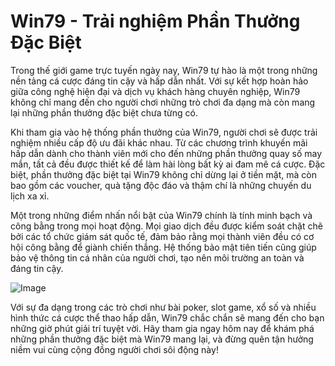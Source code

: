 # Win79 - Trải nghiệm Phần Thưởng Đặc Biệt

Trong thế giới game trực tuyến ngày nay, Win79 tự hào là một trong những nền tảng cá cược đáng tin cậy và hấp dẫn nhất. Với sự kết hợp hoàn hảo giữa công nghệ hiện đại và dịch vụ khách hàng chuyên nghiệp, Win79 không chỉ mang đến cho người chơi những trò chơi đa dạng mà còn mang lại những phần thưởng đặc biệt chưa từng có.

Khi tham gia vào hệ thống phần thưởng của Win79, người chơi sẽ được trải nghiệm nhiều cấp độ ưu đãi khác nhau. Từ các chương trình khuyến mãi hấp dẫn dành cho thành viên mới cho đến những phần thưởng quay số may mắn, tất cả đều được thiết kế để làm hài lòng bất kỳ ai đam mê cá cược. Đặc biệt, phần thưởng đặc biệt tại Win79 không chỉ dừng lại ở tiền mặt, mà còn bao gồm các voucher, quà tặng độc đáo và thậm chí là những chuyến du lịch xa xỉ.

Một trong những điểm nhấn nổi bật của Win79 chính là tính minh bạch và công bằng trong mọi hoạt động. Mọi giao dịch đều được kiểm soát chặt chẽ bởi các tổ chức giám sát quốc tế, đảm bảo rằng mọi thành viên đều có cơ hội công bằng để giành chiến thắng. Hệ thống bảo mật tiên tiến cũng giúp bảo vệ thông tin cá nhân của người chơi, tạo nên môi trường an toàn và đáng tin cậy.

![Image](https://github.com/user-attachments/assets/bd51ea9f-0666-407b-a7a7-98ead6de688c)

Với sự đa dạng trong các trò chơi như bài poker, slot game, xổ số và nhiều hình thức cá cược thể thao hấp dẫn, Win79 chắc chắn sẽ mang đến cho bạn những giờ phút giải trí tuyệt vời. Hãy tham gia ngay hôm nay để khám phá những phần thưởng đặc biệt mà Win79 mang lại, và đừng quên tận hưởng niềm vui cùng cộng đồng người chơi sôi động này!